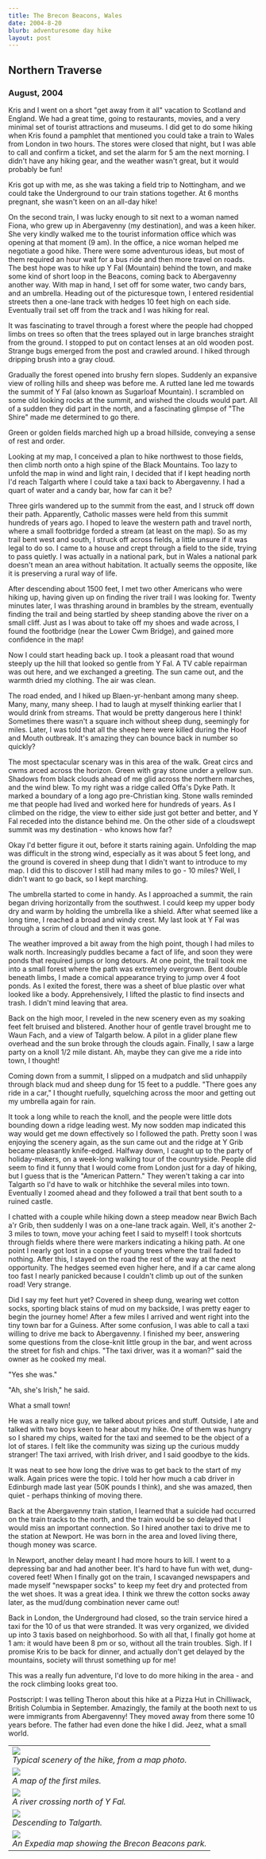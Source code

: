 ```yaml
---
title: The Brecon Beacons, Wales
date: 2004-8-20
blurb: adventuresome day hike
layout: post
---
```


<h2>Northern Traverse</h2>
<h3>August, 2004</h3>
</center>

<p>
Kris and I went on a short "get away from it all" vacation to Scotland and England. We had a great time, 
going to restaurants, movies, and a very minimal set of tourist attractions and museums. I did get to do 
some hiking when Kris found a pamphlet that mentioned you could take a train to Wales from London in two 
hours. The stores were closed that night, but I was able to call and confirm a ticket, and set the alarm for 
5 am the next morning. I didn't have any hiking gear, and the weather wasn't great, but it would probably be fun!
</p>
<p>
Kris got up with me, as she was taking a field trip to Nottingham, and we could take the Underground 
to our train stations together. At 6 months pregnant, she wasn't keen on an all-day hike!
</p>
<p>
On the second train, I was lucky enough to sit next to a woman named Fiona, who grew up in 
Abergavenny (my destination), and was a keen hiker. She very kindly walked me to the tourist 
information office which was opening at that moment (9 am). In the office, a nice woman helped me 
negotiate a good hike. There were some adventurous ideas, but most of them required an hour wait
 for a bus ride and then more travel on roads. The best hope was to hike up Y Fal (Mountain) behind 
the town, and make some kind of short loop in the Beacons, coming back to Abergavenny another way. 
With map in hand, I set off for some water, two candy bars, and an umbrella. Heading out of the 
picturesque town, I entered residential streets then a one-lane track with hedges 10 feet high 
on each side. Eventually trail set off from the track and I was hiking for real.
</p>
<p>
It was fascinating to travel through a forest where the people had chopped limbs on trees so often 
that the trees splayed out in large branches straight from the ground. I stopped to put on contact 
lenses at an old wooden post. Strange bugs emerged from the post and crawled around. I hiked 
through dripping brush into a gray cloud.
</p>
<p>
Gradually the forest opened into brushy fern slopes. Suddenly an expansive view of rolling hills 
and sheep was before me. A rutted lane led me towards the summit of Y Fal (also known as
Sugarloaf Mountain). I scrambled on 
some old looking rocks at the summit, and wished the clouds would part. All of a sudden they 
did part in the north, and a fascinating glimpse of "The Shire" made me determined to go there.
</p>
<p>
Green or golden fields marched high up a broad hillside, conveying a sense of rest and order. 
</p>
<p>
Looking at my map, I conceived a plan to hike northwest to those fields, then climb north onto a 
high spine of the Black Mountains. Too lazy to unfold the map in wind and light rain, I decided 
that if I kept heading north I'd reach Talgarth where I could take a taxi back to Abergavenny. 
I had a quart of water and a candy bar, how far can it be?
</p>
<p>
Three girls wandered up to the summit from the east, and I struck off down their path. Apparently, 
Catholic masses were held from this summit hundreds of years ago. I hoped to leave the western 
path and travel north, where a small footbridge forded a stream (at least on the map). So as my 
trail bent west and south, I struck off across fields, a little unsure if it was legal to 
do so. I came to a house and crept through a field to the side, trying to pass quietly. I was 
actually in a national park, but in Wales a national park doesn't mean an area without habitation. 
It actually seems the opposite, like it is preserving a rural way of life.
</p>
<p>
After descending about 1500 feet, I met two other Americans who were hiking up, having given up on 
finding the river trail I was looking for. Twenty minutes later, I was thrashing around in brambles 
by the stream, eventually finding the trail and being startled by sheep standing above the river 
on a small cliff. Just as I was about to take off my shoes and wade across, I found the 
footbridge (near the Lower Cwm Bridge), and gained more confidence in the map!
</p>
<p>
Now I could start heading back up. I took a pleasant road that wound steeply up the hill that 
looked so gentle from Y Fal. A TV cable repairman was out here, and we exchanged a greeting. 
The sun came out, and the warmth dried my clothing. The air was clean.
</p>
<p>
The road ended, and I hiked up Blaen-yr-henbant 
among many sheep. Many, many, many sheep. I had to laugh at 
myself thinking earlier that I would drink from streams. That would be pretty dangerous here 
I think! Sometimes there wasn't a square inch 
without sheep dung, seemingly for miles. Later, I was told that all the sheep here were killed 
during the Hoof and Mouth outbreak. It's amazing they can bounce back in number so quickly?
</p>
<p>
The most spectacular scenary was in this area of the walk. Great circs and cwms arced across the 
horizon. Green with gray stone under a yellow sun. Shadows from black clouds ahead of me glid 
across the northern marches, and the wind blew. To my right was a ridge called Offa's Dyke Path. 
It marked a boundary of a long ago pre-Christian king. Stone walls reminded me that people had 
lived and worked here for hundreds of years. As I climbed on the ridge, the view to either side 
just got better and better, and Y Fal receded into the distance behind me. On the other side 
of a cloudswept summit was my destination - who knows how far?
</p>
<p>
Okay I'd better figure it out, before it starts raining again. Unfolding the map was difficult 
in the strong wind, especially as it was about 5 feet long, and the ground is covered in sheep dung 
that I didn't want to introduce to my map. I did this to discover I still had many miles to go - 
10 miles? Well, I didn't want to go back, so I kept marching.
</p>
<p>
The umbrella started to come in handy. As I approached a summit, the rain began driving horizontally 
from the southwest. I could keep my upper body dry and warm by holding the umbrella like a shield. 
After what seemed like a long time, I reached a broad and windy crest. My last look at Y Fal 
was through a scrim of cloud and then it was gone.
</p>
<p>
The weather improved a bit away from the high point, though I had miles to walk north. Increasingly 
puddles became a fact of life, and soon they were ponds that required jumps or long detours. At 
one point, the trail took me into a small forest where the path was extremely overgrown. Bent 
double beneath limbs, I made a comical appearance trying to jump over 4 foot ponds. As I exited 
the forest, there was a sheet of blue plastic over what looked like a body. Apprehensively, I 
lifted the plastic to find insects and trash. I didn't mind leaving that area.
</p>
<p>
Back on the high moor, I reveled in the new scenery even as my soaking feet felt bruised and 
blistered. Another hour of gentle travel brought me to Waun Fach, and
a view of Talgarth below. 
A pilot in a glider plane flew overhead and the sun broke through the clouds again. Finally, I 
saw a large party on a knoll 1/2 mile distant. Ah, maybe they can give me a ride into town, I thought!
</p>
<p>
Coming down from a summit, I slipped on a mudpatch and slid unhappily through black mud and 
sheep dung for 15 feet to a puddle. "There goes any ride in a car," I thought ruefully, 
squelching across the moor and getting out my umbrella again for rain.
</p>
<p>
It took a long while to reach the knoll, and the people were little dots bounding down a ridge 
leading west. My now sodden map indicated this way would get me down effectively so I followed 
the path. Pretty soon I was enjoying the scenery again, as the sun came out and the ridge 
at Y Grib became pleasantly knife-edged. Halfway down, I caught up to the party of holiday-makers, 
on a week-long walking tour of the countryside. People did seem to find it funny that I would 
come from London just for a day of hiking, but I guess that is the "American Pattern." They 
weren't taking a car into Talgarth so I'd have to walk or hitchhike the several miles into 
town. Eventually I zoomed ahead and they followed a trail that bent south to a ruined castle.
</p>
<p>
I chatted with a couple while hiking down a steep meadow near
Bwich Bach a'r Grib, then suddenly I was on a one-lane 
track again. Well, it's another 2-3 miles to town, move your aching feet I said to myself! 
I took shortcuts through fields where there were markers indicating a hiking path. At one 
point I nearly got lost in a copse of young trees where the trail faded to nothing. After 
this, I stayed on the road the rest of the way at the next opportunity. The hedges seemed 
even higher here, and if a car came along too fast I nearly panicked because I couldn't 
climb up out of the sunken road! Very strange.
</p>
<p>
Did I say my feet hurt yet? Covered in sheep dung, wearing wet cotton socks, sporting black 
stains of mud on my backside, I was pretty eager to begin the journey home! After a few miles 
I arrived and went right into the tiny town bar for a Guiness. After some confusion, I was
able to call a taxi willing to drive me back to Abergavenny. I finished my beer, answering
some questions from the close-knit little group in the bar, and went across the street for
fish and chips. "The taxi driver, was it a woman?" said the owner as he cooked my meal.
</p>
<p>
"Yes she was." 
</p>
<p>
"Ah, she's Irish," he said.
</p>
<p>
What a small town!
</p>
<p>
He was a really nice guy, we talked about prices and stuff. Outside, I ate and talked with two
boys keen to hear about my hike. One of them was hungry so I shared my chips, waited for the
taxi and seemed to be the object of a lot of stares. I felt like the community was sizing up
the curious muddy stranger! The taxi arrived, with Irish driver, and I said goodbye to the kids.
</p>
<p>
It was neat to see how long the drive was to get back to the start of my walk. Again prices
were the topic. I told her how much a cab driver in Edinburgh made last year (50K pounds I think),
and she was amazed, then quiet - perhaps thinking of moving there.
</p>
<p>
Back at the Abergavenny train station, I learned that a suicide had occurred on the train tracks to
the north, and the train would be so delayed that I would miss an important connection.
So I hired another taxi to drive me to the station at Newport. He was born in the area and loved
living there, though money was scarce.
</p>
<p>
In Newport, another delay meant I had more hours to kill. I went to a depressing bar and had another
beer. It's hard to have fun with wet, dung-covered feet! When I finally got on the train, I 
scavanged newspapers and made myself "newspaper socks" to keep my feet dry and protected from the
wet shoes. It was a great idea. I think we threw the cotton socks away later, as the mud/dung
combination never came out!
</p>
<p>
Back in London, the Underground had closed, so the train service hired a taxi for the 10 of us
that were stranded. It was very organized, we divided up into 3 taxis based on neighborhood.
So with all that, I finally got home at 1 am: it would have been 8 pm or so, without all the
train troubles. Sigh. If I promise Kris to be back for dinner, and actually don't get delayed
by the mountains, society will thrust something up for me!
</p>
<p>
This was a really fun adventure, I'd love to do more hiking in the area - and the rock climbing
looks great too.
</p>
<p>
Postscript: I was telling Theron about this hike at a Pizza Hut in Chilliwack, British Columbia
in September. Amazingly, the family at the booth next to us were immigrants from Abergavenny!
They moved away from there some 10 years before. The father had even done the hike I did. Jeez,
what a small world.
</p>

<table>
<tr><td>
<a href="images/articles/trips/2004/mapcover.jpg"><img src="images/articles/trips/2004/mapcover.jpg"></a><br>
<i>Typical scenery of the hike, from a map photo.</i>
</td></tr>
<tr><td>
<a href="images/articles/trips/2004/yfal.jpg"><img src="images/articles/trips/2004/yfal.jpg"></a><br>
<i>A map of the first miles.</i>
</td></tr>
<tr><td>
<a href="images/articles/trips/2004/afterriver.jpg"><img src="images/articles/trips/2004/afterriver.jpg"></a><br>
<i>A river crossing north of Y Fal.</i>
</td></tr>
<tr><td>
<a href="images/articles/trips/2004/neartalgarth.jpg"><img src="images/articles/trips/2004/neartalgarth.jpg"></a><br>
<i>Descending to Talgarth.</i>
</td></tr>
<tr><td>
<a href="images/articles/trips/2004/overview.jpg"><img src="images/articles/trips/2004/overview.jpg"></a><br>
<i>An Expedia map showing the Brecon Beacons park.</i>
</td></tr>
</table>
